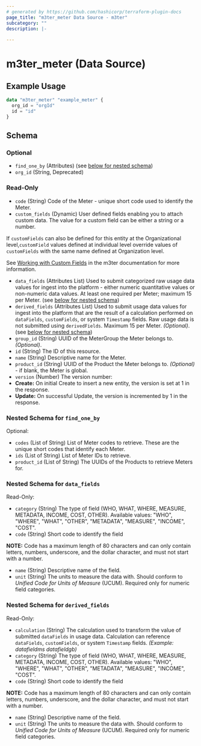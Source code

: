 ```yaml
---
# generated by https://github.com/hashicorp/terraform-plugin-docs
page_title: "m3ter_meter Data Source - m3ter"
subcategory: ""
description: |-
  
---
```


# m3ter_meter (Data Source)



## Example Usage

```terraform
data "m3ter_meter" "example_meter" {
  org_id = "orgId"
  id = "id"
}
```

<!-- schema generated by tfplugindocs -->
## Schema

### Optional

- `find_one_by` (Attributes) (see [below for nested schema](#nestedatt--find_one_by))
- `org_id` (String, Deprecated)

### Read-Only

- `code` (String) Code of the Meter - unique short code used to identify the Meter.
- `custom_fields` (Dynamic) User defined fields enabling you to attach custom data. The value for a custom field can be either a string or a number.

If `customFields` can also be defined for this entity at the Organizational level,`customField` values defined at individual level override values of `customFields` with the same name defined at Organization level.

See [Working with Custom Fields](https://www.m3ter.com/docs/guides/creating-and-managing-products/working-with-custom-fields) in the m3ter documentation for more information.
- `data_fields` (Attributes List) Used to submit categorized raw usage data values for ingest into the platform - either numeric quantitative values or non-numeric data values. At least one required per Meter; maximum 15 per Meter. (see [below for nested schema](#nestedatt--data_fields))
- `derived_fields` (Attributes List) Used to submit usage data values for ingest into the platform that are the result of a calculation performed on `dataFields`, `customFields`, or system `Timestamp` fields. Raw usage data is not submitted using `derivedFields`. Maximum 15 per Meter. *(Optional)*. (see [below for nested schema](#nestedatt--derived_fields))
- `group_id` (String) UUID of the MeterGroup the Meter belongs to. *(Optional)*.
- `id` (String) The ID of this resource.
- `name` (String) Descriptive name for the Meter.
- `product_id` (String) UUID of the Product the Meter belongs to. *(Optional)* - if blank, the Meter is global.
- `version` (Number) The version number:
- **Create:** On initial Create to insert a new entity, the version is set at 1 in the response.
- **Update:** On successful Update, the version is incremented by 1 in the response.

<a id="nestedatt--find_one_by"></a>
### Nested Schema for `find_one_by`

Optional:

- `codes` (List of String) List of Meter codes to retrieve. These are the unique short codes that identify each Meter.
- `ids` (List of String) List of Meter IDs to retrieve.
- `product_id` (List of String) The UUIDs of the Products to retrieve Meters for.


<a id="nestedatt--data_fields"></a>
### Nested Schema for `data_fields`

Read-Only:

- `category` (String) The type of field (WHO, WHAT, WHERE, MEASURE, METADATA, INCOME, COST, OTHER).
Available values: "WHO", "WHERE", "WHAT", "OTHER", "METADATA", "MEASURE", "INCOME", "COST".
- `code` (String) Short code to identify the field

**NOTE:** Code has a maximum length of 80 characters and can only contain letters, numbers, underscore, and the dollar character, and must not start with a number.
- `name` (String) Descriptive name of the field.
- `unit` (String) The units to measure the data with. Should conform to *Unified Code for Units of Measure* (UCUM). Required only for numeric field categories.


<a id="nestedatt--derived_fields"></a>
### Nested Schema for `derived_fields`

Read-Only:

- `calculation` (String) The calculation used to transform the value of submitted `dataFields` in usage data. Calculation can reference `dataFields`, `customFields`, or system `Timestamp` fields. 
*(Example: datafieldms  datafieldgb)*
- `category` (String) The type of field (WHO, WHAT, WHERE, MEASURE, METADATA, INCOME, COST, OTHER).
Available values: "WHO", "WHERE", "WHAT", "OTHER", "METADATA", "MEASURE", "INCOME", "COST".
- `code` (String) Short code to identify the field

**NOTE:** Code has a maximum length of 80 characters and can only contain letters, numbers, underscore, and the dollar character, and must not start with a number.
- `name` (String) Descriptive name of the field.
- `unit` (String) The units to measure the data with. Should conform to *Unified Code for Units of Measure* (UCUM). Required only for numeric field categories.
